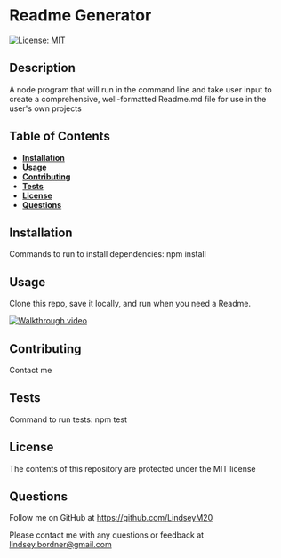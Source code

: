 # Readme Generator
  
  [![License: MIT](https://img.shields.io/badge/License-MIT-yellow.svg)](https://opensource.org/licenses/MIT)

  ## Description
  A node program that will run in the command line and take user input to create a comprehensive, well-formatted Readme.md file for use in the user's own projects

  ## Table of Contents
  * [**Installation**](#installation)
  * [**Usage**](#usage)
  * [**Contributing**](#contributing)
  * [**Tests**](#tests)
  * [**License**](#license)
  * [**Questions**](#questions)

  ## Installation
  Commands to run to install dependencies: npm install

  ## Usage
  Clone this repo, save it locally, and run when you need a Readme.
  
  [![Walkthrough video](http://img.youtube.com/vi/KOxbO0EI4MA/0.jpg)](https://drive.google.com/file/d/1JZ8gtQofo46kabYuYV8HfQIkS_i_osOc/view?usp=sharing)

  ## Contributing
  Contact me

  ## Tests
  Command to run tests: npm test

  ## License
  The contents of this repository are protected under the MIT license

  ## Questions
  Follow me on GitHub at https://github.com/LindseyM20

  Please contact me with any questions or feedback at lindsey.bordner@gmail.com 
